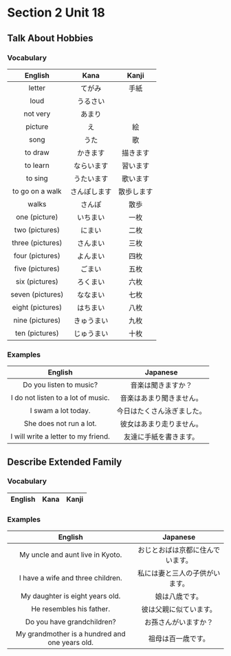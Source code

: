 # Section 2 Unit 18
## Talk About Hobbies
### Vocabulary
| English | Kana | Kanji |
|:-------:|:----:|:-----:|
| letter | てがみ | 手紙 |
| loud | うるさい |  |
| not very | あまり |  |
| picture | え | 絵 |
| song | うた | 歌 |
| to draw | かきます | 描きます |
| to learn | ならいます | 習います |
| to sing | うたいます | 歌います |
| to go on a walk | さんぽします | 散歩します |
| walks | さんぽ | 散歩 |
| one (picture) | いちまい | 一枚 |
| two (pictures) | にまい | 二枚 |
| three (pictures) | さんまい | 三枚 |
| four (pictures) | よんまい | 四枚 |
| five (pictures) | ごまい | 五枚 |
| six (pictures) | ろくまい | 六枚 |
| seven (pictures) | ななまい | 七枚 |
| eight (pictures) | はちまい | 八枚 |
| nine (pictures) | きゅうまい | 九枚 |
| ten (pictures) | じゅうまい | 十枚 |

### Examples
| English | Japanese |
|:-------:|:--------:|
| Do you listen to music? | 音楽は聞きますか？ |
| I do not listen to a lot of music. | 音楽はあまり聞きません。 |
| I swam a lot today. | 今日はたくさん泳ぎました。 |
| She does not run a lot. | 彼女はあまり走りません。 |
| I will write a letter to my friend. | 友達に手紙を書きます。 |

## Describe Extended Family
### Vocabulary
| English | Kana | Kanji |
|:-------:|:----:|:-----:|

### Examples
| English | Japanese |
|:-------:|:--------:|
| My uncle and aunt live in Kyoto. | おじとおばは京都に住んでいます。 |
| I have a wife and three children. | 私には妻と三人の子供がいます。 |
| My daughter is eight years old. | 娘は八歳です。 |
| He resembles his father. | 彼は父親に似ています。 |
| Do you have grandchildren? | お孫さんがいますか？ |
| My grandmother is a hundred and one years old. | 祖母は百一歳です。 |
